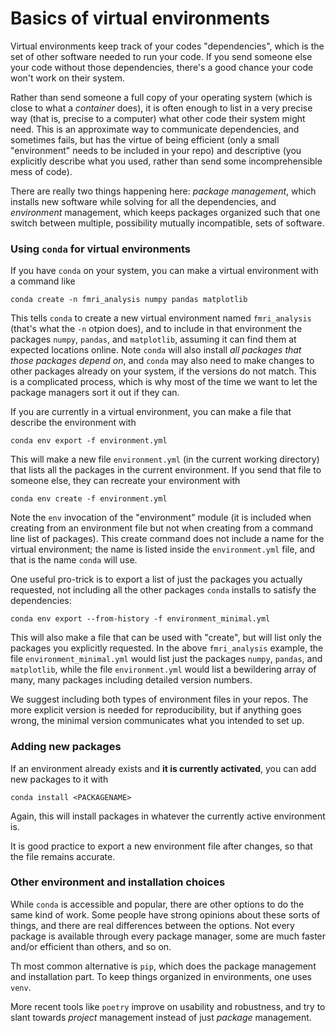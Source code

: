 # Basics of virtual environments

Virtual environments keep track of your codes "dependencies", which is the set of other software needed to run your code. If you send someone else your code without those dependencies, there's a good chance your code won't work on their system.

Rather than send someone a full copy of your operating system (which is close to what a *container* does), it is often enough to list in a very precise way (that is, precise to a computer) what other code their system might need. This is an approximate way to communicate dependencies, and sometimes fails, but has the virtue of being efficient (only a small "environment" needs to be included in your repo) and descriptive (you explicitly describe what you used, rather than send some incomprehensible mess of code).

There are really two things happening here: *package management*, which installs new software while solving for all the dependencies, and *environment* management, which keeps packages organized such that one switch between multiple, possibility mutually incompatible, sets of software.

### Using `conda` for virtual environments

If you have `conda` on your system, you can make a virtual environment with a command like
```
conda create -n fmri_analysis numpy pandas matplotlib
```
This tells `conda` to create a new virtual environment named `fmri_analysis` (that's what the `-n` otpion does), and to include in that environment the packages `numpy`, `pandas`, and `matplotlib`, assuming it can find them at expected locations online. Note `conda` will also install *all packages that those packages depend on*, and `conda` may also need to make changes to other packages already on your system, if the versions do not match. This is a complicated process, which is why most of the time we want to let the package managers sort it out if they can.

If you are currently in a virtual environment, you can make a file that describe the environment with
```
conda env export -f environment.yml
```
This will make a new file `environment.yml` (in the current working directory) that lists all the packages in the current environment. If you send that file to someone else, they can recreate your environment with
```
conda env create -f environment.yml
```
Note the `env` invocation of the "environment" module (it is included when creating from an environment file but not when creating from a command line list of packages). This create command does not include a name for the virtual environment; the name is listed inside the `environment.yml` file, and that is the name `conda` will use.

One useful pro-trick is to export a list of just the packages you actually requested, not including all the other packages `conda` installs to satisfy the dependencies:
```
conda env export --from-history -f environment_minimal.yml
```
This will also make a file that can be used with "create", but will list only the packages you explicitly requested. In the above `fmri_analysis` example, the file `environment_minimal.yml` would list just the packages  `numpy`, `pandas`, and `matplotlib`, while the file `environment.yml` would list a bewildering array of many, many packages including detailed version numbers.

We suggest including both types of environment files in your repos. The more explicit version is needed for reproducibility, but if anything goes wrong, the minimal version communicates what you intended to set up.

### Adding new packages

If an environment already exists and **it is currently activated**, you can add new packages to it with


```
conda install <PACKAGENAME>
```

Again, this will install packages in whatever the currently active environment is.

It is good practice to export a new environment file after changes, so that the file remains accurate.


### Other environment and installation choices

While `conda` is accessible and popular, there are other options to do the same kind of work. Some people have strong opinions about these sorts of things, and there are real differences between the options. Not every package is available through every package manager, some are much faster and/or efficient than others, and so on.

Th most common alternative is `pip`, which does the package management and installation part. To keep things organized in environments, one uses `venv`.

More recent tools like `poetry` improve on usability and robustness, and try to slant towards *project* management instead of just *package* management.



